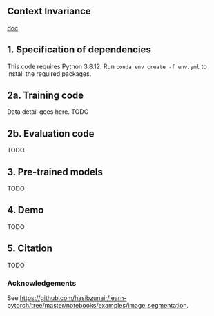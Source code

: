 ## Context Invariance

[doc](https://docs.google.com/document/d/1CASC_KfhdAUHPPOCFJq9HmI22ZsuO1mZjldPmRvDNMM/edit?usp=sharing)


## 1. Specification of dependencies

This code requires Python 3.8.12. Run `conda env create -f env.yml` to install the required packages.

## 2a. Training code
Data detail goes here. TODO

## 2b. Evaluation code
TODO

## 3. Pre-trained models
TODO

## 4. Demo
TODO

## 5. Citation
TODO

### Acknowledgements
See https://github.com/hasibzunair/learn-pytorch/tree/master/notebooks/examples/image_segmentation.


